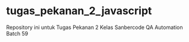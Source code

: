 # tugas_pekanan_2_javascript
Repository ini untuk Tugas Pekanan 2 Kelas Sanbercode QA Automation Batch 59
